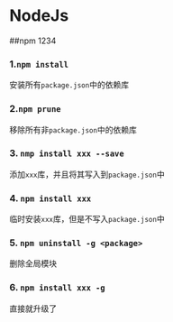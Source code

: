 NodeJs
==


##npm 1234


### 1.`npm install`

安装所有`package.json`中的依赖库

### 2.`npm prune`

移除所有非`package.json`中的依赖库

### 3. `nmp install xxx --save`

添加`xxx`库，并且将其写入到`package.json`中

### 4. `npm install xxx`

临时安装`xxx`库，但是不写入`package.json`中

### 5. `npm uninstall -g <package>`

删除全局模块

### 6. `npm install xxx -g`

直接就升级了